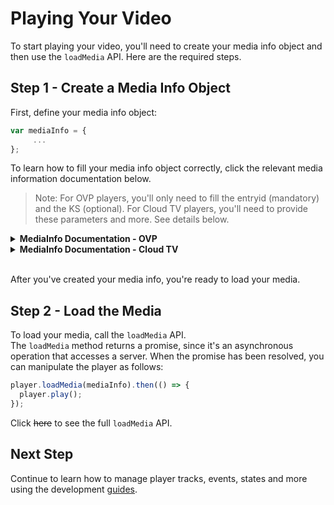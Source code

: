 # Playing Your Video

To start playing your video, you'll need to create your media info object and then use the `loadMedia` API. Here are the required steps.

## Step 1 - Create a Media Info Object

First, define your media info object:

```js
var mediaInfo = {
     ...
};
```

To learn how to fill your media info object correctly, click the relevant media information documentation below.

> Note: For OVP players, you'll only need to fill the entryid (mandatory) and the KS (optional). For Cloud TV players, you'll need to provide these parameters and more. See details below.

<details><summary><b>MediaInfo Documentation - OVP</b></summary>
<p>

### `mediaInfo` Structure

```js
{
  entryId: string,
  ks: string
}
```

**Parameters**

| Name      | Type     | Required | Description                     | Possible Values | Default Value |
| --------- | -------- | -------- | ------------------------------- | --------------- | ------------- |
| `entryId` | `string` | V        | The entry ID of the media       |
| `ks`      | `string` |          | The KS (Kaltura Session) secret |

### Examples

#### Basic Usage

```js
var mediaInfo = {
  entryId: 'YOUR_ENTRY_ID'
};
```

#### Using the KS

```js
var mediaInfo = {
  entryId: 'YOUR_ENTRY_ID',
  ks: 'YOUR_KS'
};
```

</p>
</details>

<details><summary><b>MediaInfo Documentation - Cloud TV</b></summary>
<p>

### `mediaInfo` Structure

```js
{
  entryId: string,
  ks: string,
  mediaType: string,
  contextType: string,
  assetReferenceType: string,
  protocol: string,
  fileIds: string,
  formats: Array<string>
}
```

**Parameters**

| Name                 | Type            | Required | Description                            | Possible Values                                        | Default Value |
| -------------------- | --------------- | -------- | -------------------------------------- | ------------------------------------------------------ | ------------- |
| `entryId`            | `string`        | V        | The entry ID of the media              |
| `mediaType`          | `string`        |          | The type of the specific media         | `"media"`, `"epg"`, `"recording"`                      | `"media"`     |
| `assetReferenceType` | `string`        |          | The asset type of the specific media   | `"media"`, `"epg_internal"`, `"epg_external"`          | `"media"`     |
| `contextType`        | `string`        |          | The playback context type              | `"PLAYBACK"`, `"CATCHUP"`, `"START_OVER"`, `"TRAILER"` | `"PLAYBACK"`  |
| `ks`                 | `string`        |          | The KS (Kaltura Session) secret        |
| `protocol`           | `string`        |          | The protocol of the specific media     | `"https"`, `"http"`                                    |
| `fileIds`            | `string`        |          | List of comma-separated media file IDs |
| `formats`            | `Array<string>` |          | Device types as defined in the system. |

## Examples

Let's look at some examples.

### Basic Usage

```js
var mediaInfo = {
  entryId: 'YOUR_ENTRY_ID'
};
```

### Using the KS

```js
var mediaInfo = {
  entryId: 'YOUR_ENTRY_ID',
  ks: 'YOUR_KS'
  ...
};
```

### Specify a Protocol

```js
var mediaInfo = {
  entryId: 'YOUR_ENTRY_ID',
  protocol: 'https'
  ...
};
```

### Specify a Media Type

```js
var mediaInfo = {
  entryId: 'YOUR_ENTRY_ID',
  mediaType: 'epg'
  ...
};
```

### Specify a Context Type

```js
var mediaInfo = {
  entryId: 'YOUR_ENTRY_ID',
  contextType: 'TRAILER'
  ...
};
```

### Specify the File IDs

```js
var mediaInfo = {
  entryId: 'YOUR_ENTRY_ID',
  fileIds: 'FILE_ID1,FILE_ID2'
  ...
};
```

### Specify Device Formats

```js
var mediaInfo = {
  entryId: 'YOUR_ENTRY_ID',
  formats: ['Device_Format_1', 'Device_Format_2', 'Device_Format_3']
  ...
};
```

</p>
</details>

<br>After you've created your media info, you're ready to load your media.

## Step 2 - Load the Media

To load your media, call the `loadMedia` API.
<br>The `loadMedia` method returns a promise, since it's an asynchronous operation that accesses a server. When the promise has been resolved, you can manipulate the player as follows:

```js
player.loadMedia(mediaInfo).then(() => {
  player.play();
});
```

Click ~~here~~ to see the full `loadMedia` API.

## Next Step

Continue to learn how to manage player tracks, events, states and more using the development [guides](./guides.md).
